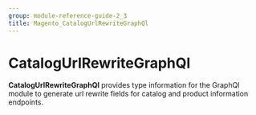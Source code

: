 ```yaml
---
group: module-reference-guide-2_3
title: Magento_CatalogUrlRewriteGraphQl
---
```


# CatalogUrlRewriteGraphQl

**CatalogUrlRewriteGraphQl** provides type information for the GraphQl module
to generate url rewrite fields for catalog and product information endpoints.


